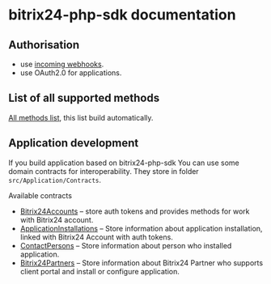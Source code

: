 bitrix24-php-sdk documentation
=============================================

## Authorisation
- use [incoming webhooks](Core/Auth/auth.md).
- use OAuth2.0 for applications.

## List of all supported methods
[All methods list](Services/bitrix24-php-sdk-methods.md), this list build automatically.  

## Application development
If you build application based on bitrix24-php-sdk You can use some domain contracts for interoperability. 
They store in folder `src/Application/Contracts`.

Available contracts
- [Bitrix24Accounts](/src/Application/Contracts/Bitrix24Accounts/Docs/Bitrix24Accounts.md) – store auth tokens and provides methods for work with Bitrix24 account.
- [ApplicationInstallations](/src/Application/Contracts/ApplicationInstallations/Docs/ApplicationInstallations.md) – Store information about application installation, linked with Bitrix24 Account with auth tokens.
- [ContactPersons](/src/Application/Contracts/ContactPersons/Docs/ContactPersons.md) – Store information about person who installed application.
- [Bitrix24Partners](/src/Application/Contracts/Bitrix24Partners/Docs/Bitrix24Partners.md) – Store information about Bitrix24 Partner who supports client portal and install or configure application.
